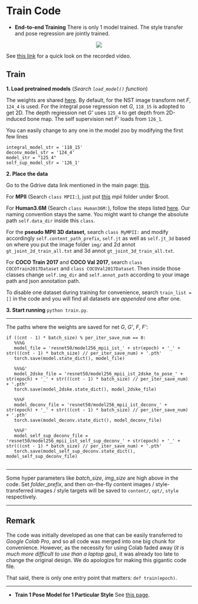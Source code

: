 # Train Code

- **End-to-end Training**
  There is only 1 model trained. The style transfer and pose regression are jointly trained.


<p align="center">  
<img src="../figs/run_train_1.gif">  
</p> 


See [this link](https://drive.google.com/file/d/12fyMhjZA9MX-yjxfeE46IvAtm7nWJsv1/view?usp=sharing) for a quick look on the recorded video.

## Train
  
  **1. Load pretrained models** (*Search ```load_model()``` function*)
  
  The weights are shared [here](https://drive.google.com/drive/folders/1S2Iz6N4irphM_pbYcz7YR52MtUbB6pa3?usp=sharing). By default, for the NST image transform net *F*, ```124_4```  is used. For the integral pose regression net *G*, ```118_15``` is adopted to get 2D. The depth regression net *G'* uses ```125_4``` to get depth from 2D-induced bone map. The self supervision net *F'* loads from ```126_1```. 
  
  You can easily change to any one in the model zoo by modifying the first few lines
  
  ```
  integral_model_str = '118_15'
  deconv_model_str = '124_4' 
  model_str = "125_4"
  self_sup_model_str = '126_1'
  ```
  
  **2. Place the data**
  
  Go to the Gdrive data link mentioned in the main page: [this](https://drive.google.com/drive/folders/1omDWZeG6zA8GJx5Ij9Y1qJZiY8YYTcFx?usp=sharing).
  
  For **MPII** (Search ```class MPII:```), just put [this](https://drive.google.com/drive/folders/1443ll7Y_mbL0MT4noMkqacdWIDioA7Hc?usp=sharing) *mpii* folder under $root.
  
  For **Human3.6M** (Search ```class Human36M:```), follow the steps listed [here](https://github.com/mks0601/Integral-Human-Pose-Regression-for-3D-Human-Pose-Estimation). Our naming convention stays the same. You might want to change the absolute path ```self.data_dir``` inside this ```class```.
  
  For the **pseudo MPII 3D dataset**, search ```class MyMPII:``` and modify accordingly ```self.content_path_prefix```, ```self.jt``` as well as ```self.jt_3d``` based on where you put the image folder ```img/``` and 2d annot ```gt_joint_2d_train_all.txt``` and 3d annot ```gt_joint_3d_train_all.txt```.
  
  For **COCO Train 2017** and **COCO Val 2017**, search ```class COCOTrain2017Dataset``` and ```class COCOVal2017Dataset```. Then inside those classes change ```self.img_dir``` and ```self.annot_path``` according to your image path and json annotation path.
 
  To disable one dataset during training for convenience, search ```train_list = []``` in the code and you will find all datasets are *appended* one after one.
  
  **3. Start running** ```python train.py```.
  
  ----
  
  The paths where the weights are saved for net *G*, *G'*, *F*, *F'*:
  
  ```
  if ((cnt - 1) * batch_size) % per_iter_save_num == 0:
     %%%G
	 model_file = 'resnet50/model256_mpii_ist_' + str(epoch) + '_' + str(((cnt - 1) * batch_size) // per_iter_save_num) + '.pth'
     torch.save(model.state_dict(), model_file)
     
	 %%%G'
	 model_2dske_file = 'resnet50/model256_mpii_ist_2dske_to_pose_' + str(epoch) + '_' + str(((cnt - 1) * batch_size) // per_iter_save_num) + '.pth'
     torch.save(model_2dske.state_dict(), model_2dske_file)
            
     %%%F
	 model_deconv_file = 'resnet50/model256_mpii_ist_deconv_' + str(epoch) + '_' + str(((cnt - 1) * batch_size) // per_iter_save_num) + '.pth'
     torch.save(model_deconv.state_dict(), model_deconv_file)
     
	 %%%F'
	 model_self_sup_deconv_file = 'resnet50/model256_mpii_ist_self_sup_deconv_' + str(epoch) + '_' + str(((cnt - 1) * batch_size) // per_iter_save_num) + '.pth'
     torch.save(model_self_sup_deconv.state_dict(), model_self_sup_deconv_file)
                
  ```
  ----
  
  
  
  Some hyper parameters like *batch_size*, *img_size* are high above in the code. Set *folder_prefix*, and then on-the-fly content images / style-transferred images / style targets will be saved to ```content/```, ```opt/```, ```style``` respectively.
  
  ----
  
  
## Remark

The code was initially developed as one that can be easily transferred to *Google Colab Pro*, and so all code was merged into one big chunk for convenience. However, as the necessity for using Colab faded away (*it is much more difficult to use than a laptop gpu*), it was already too late to change the original design. We do apologize for making this gigantic code file.

That said, there is only one entry point that matters: ```def train(epoch)```.
  
  
  
  ----

- **Train 1 Pose Model for 1 Particular Style**
See [this page](https://github.com/strawberryfg/NAPA-NST-HPE/tree/main/train/per-style-training).



  